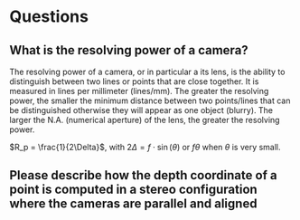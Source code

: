 # Questions

## What is the resolving power of a camera?

The resolving power of a camera, or in particular a its lens, is the ability to distinguish between two lines or points that are close together. It is measured in lines per millimeter (lines/mm). The greater the resolving power, the smaller the minimum distance between two points/lines that can be distinguished otherwise they will appear as one object (blurry). The larger the N.A. (numerical aperture) of the lens, the greater the resolving power.

$R_p = \frac{1}{2\Delta}$, with $2\Delta = f\cdot\sin(\theta)$ or $f\theta$ when $\theta$ is very small.

## Please describe how the depth coordinate of a point is computed in a stereo configuration where the cameras are parallel and aligned

